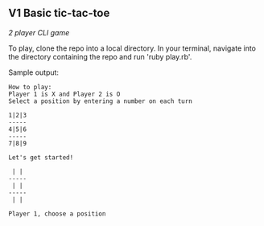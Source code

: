 ## V1 Basic tic-tac-toe
_2 player CLI game_

To play, clone the repo into a local directory. In your terminal, navigate into the directory containing the repo and run 'ruby play.rb'.

Sample output:

```console
How to play:
Player 1 is X and Player 2 is O
Select a position by entering a number on each turn

1|2|3
-----
4|5|6
-----
7|8|9

Let's get started!

 | | 
-----
 | | 
-----
 | | 

Player 1, choose a position
```
